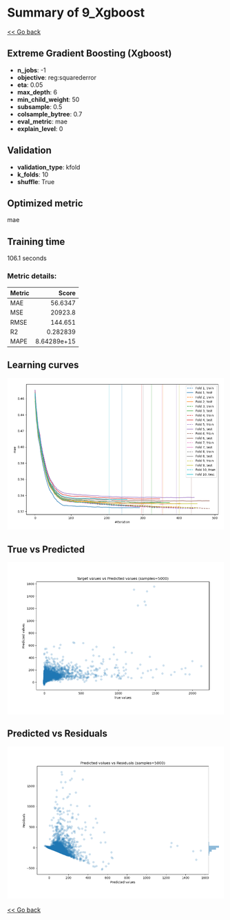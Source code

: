 # Summary of 9_Xgboost

[<< Go back](../README.md)


## Extreme Gradient Boosting (Xgboost)
- **n_jobs**: -1
- **objective**: reg:squarederror
- **eta**: 0.05
- **max_depth**: 6
- **min_child_weight**: 50
- **subsample**: 0.5
- **colsample_bytree**: 0.7
- **eval_metric**: mae
- **explain_level**: 0

## Validation
 - **validation_type**: kfold
 - **k_folds**: 10
 - **shuffle**: True

## Optimized metric
mae

## Training time

106.1 seconds

### Metric details:
| Metric   |           Score |
|:---------|----------------:|
| MAE      |    56.6347      |
| MSE      | 20923.8         |
| RMSE     |   144.651       |
| R2       |     0.282839    |
| MAPE     |     8.64289e+15 |



## Learning curves
![Learning curves](learning_curves.png)
## True vs Predicted

![True vs Predicted](true_vs_predicted.png)


## Predicted vs Residuals

![Predicted vs Residuals](predicted_vs_residuals.png)



[<< Go back](../README.md)
